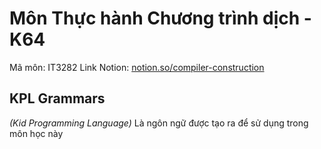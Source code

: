 # Môn Thực hành Chương trình dịch - K64

Mã môn: IT3282
Link Notion: [notion.so/compiler-construction](https://www.notion.so/Compiler-Construction-42a9142946bd4ae9a2f3cf6261a11de3)

## KPL Grammars

_(Kid Programming Language)_
Là ngôn ngữ được tạo ra để sử dụng trong môn học này

